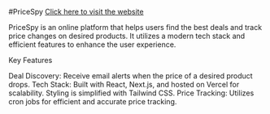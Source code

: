 #PriceSpy
[Click here to visit the website](price-spy.vercel.app)


PriceSpy is an online platform that helps users find the best deals and track price changes on desired products. It utilizes a modern tech stack and efficient features to enhance the user experience.

Key Features

Deal Discovery: Receive email alerts when the price of a desired product drops.
Tech Stack: Built with React, Next.js, and hosted on Vercel for scalability. Styling is simplified with Tailwind CSS.
Price Tracking: Utilizes cron jobs for efficient and accurate price tracking.

